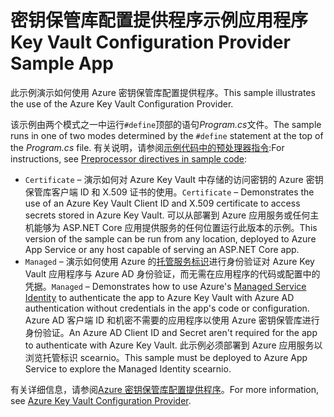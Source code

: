 # <a name="key-vault-configuration-provider-sample-app"></a><span data-ttu-id="cb05b-101">密钥保管库配置提供程序示例应用程序</span><span class="sxs-lookup"><span data-stu-id="cb05b-101">Key Vault Configuration Provider Sample App</span></span>

<span data-ttu-id="cb05b-102">此示例演示如何使用 Azure 密钥保管库配置提供程序。</span><span class="sxs-lookup"><span data-stu-id="cb05b-102">This sample illustrates the use of the Azure Key Vault Configuration Provider.</span></span>

<span data-ttu-id="cb05b-103">该示例由两个模式之一中运行`#define`顶部的语句*Program.cs*文件。</span><span class="sxs-lookup"><span data-stu-id="cb05b-103">The sample runs in one of two modes determined by the `#define` statement at the top of the *Program.cs* file.</span></span> <span data-ttu-id="cb05b-104">有关说明，请参阅[示例代码中的预处理器指令](https://docs.microsoft.com/aspnet/core#preprocessor-directives-in-sample-code):</span><span class="sxs-lookup"><span data-stu-id="cb05b-104">For instructions, see [Preprocessor directives in sample code](https://docs.microsoft.com/aspnet/core#preprocessor-directives-in-sample-code):</span></span>

* <span data-ttu-id="cb05b-105">`Certificate` &ndash; 演示如何对 Azure Key Vault 中存储的访问密钥的 Azure 密钥保管库客户端 ID 和 X.509 证书的使用。</span><span class="sxs-lookup"><span data-stu-id="cb05b-105">`Certificate` &ndash; Demonstrates the use of an Azure Key Vault Client ID and X.509 certificate to access secrets stored in Azure Key Vault.</span></span> <span data-ttu-id="cb05b-106">可以从部署到 Azure 应用服务或任何主机能够为 ASP.NET Core 应用提供服务的任何位置运行此版本的示例。</span><span class="sxs-lookup"><span data-stu-id="cb05b-106">This version of the sample can be run from any location, deployed to Azure App Service or any host capable of serving an ASP.NET Core app.</span></span>
* <span data-ttu-id="cb05b-107">`Managed` &ndash; 演示如何使用 Azure 的[托管服务标识](https://docs.microsoft.com/azure/active-directory/managed-identities-azure-resources/overview)进行身份验证对 Azure Key Vault 应用程序与 Azure AD 身份验证，而无需在应用程序的代码或配置中的凭据。</span><span class="sxs-lookup"><span data-stu-id="cb05b-107">`Managed` &ndash; Demonstrates how to use Azure's [Managed Service Identity](https://docs.microsoft.com/azure/active-directory/managed-identities-azure-resources/overview) to authenticate the app to Azure Key Vault with Azure AD authentication without credentials in the app's code or configuration.</span></span> <span data-ttu-id="cb05b-108">Azure AD 客户端 ID 和机密不需要的应用程序以使用 Azure 密钥保管库进行身份验证。</span><span class="sxs-lookup"><span data-stu-id="cb05b-108">An Azure AD Client ID and Secret aren't required for the app to authenticate with Azure Key Vault.</span></span> <span data-ttu-id="cb05b-109">此示例必须部署到 Azure 应用服务以浏览托管标识 scearnio。</span><span class="sxs-lookup"><span data-stu-id="cb05b-109">This sample must be deployed to Azure App Service to explore the Managed Identity scearnio.</span></span>

<span data-ttu-id="cb05b-110">有关详细信息，请参阅[Azure 密钥保管库配置提供程序](https://docs.microsoft.com/aspnet/core/security/key-vault-configuration)。</span><span class="sxs-lookup"><span data-stu-id="cb05b-110">For more information, see [Azure Key Vault Configuration Provider](https://docs.microsoft.com/aspnet/core/security/key-vault-configuration).</span></span>
